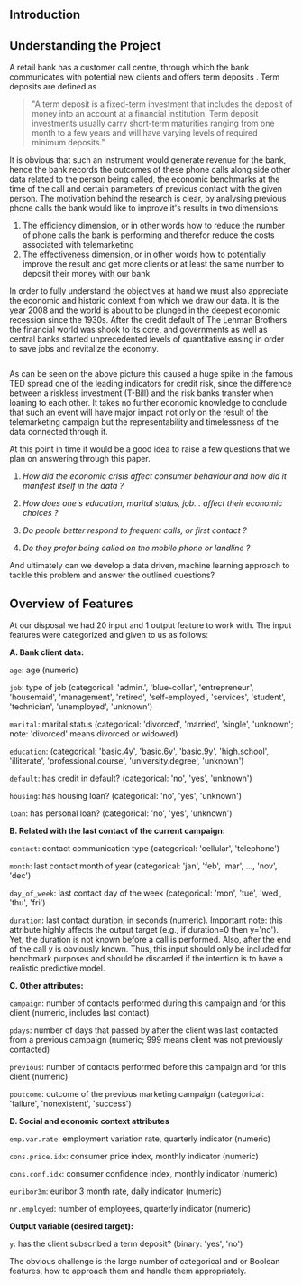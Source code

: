 ## Introduction

## Understanding the Project

A retail bank has a customer call centre, through which the bank communicates with potential new clients and offers term deposits . Term deposits are defined as 

> "A term deposit is a fixed-term investment that includes the deposit of money into an account at a financial institution. Term deposit investments usually carry short-term maturities ranging from one month to a few years and will have varying levels of required minimum deposits." 

It is obvious that such an instrument would generate revenue for the bank, hence the bank records the outcomes of these phone calls along side other data related to the person being called, the economic benchmarks at the time of the call and certain parameters of previous contact with the given person.
The motivation behind the research is clear, by analysing previous phone calls the bank would like to improve it's results in two dimensions:

1. The efficiency dimension, or in other words how to reduce the number of phone calls the bank is performing and therefor reduce the costs associated with telemarketing
2. The effectiveness dimension, or in other words how to potentially improve the result and get more clients or at least the same number to deposit their money with our bank

In order to fully understand the objectives at hand we must also appreciate the economic and historic context from which we draw our data. It is the year 2008 and the world is about to be plunged in the deepest economic recession since the 1930s. After the credit default of The Lehman Brothers the financial world was shook to its core, and governments as well as central banks started unprecedented levels of quantitative easing  in order to save jobs and revitalize the economy. 

![]()

As can be seen on the above picture this caused a huge spike in the famous TED spread one of the leading indicators for credit risk, since the difference between a riskless investment (T-Bill) and the risk banks transfer when loaning to each other. It takes no further economic knowledge to conclude that such an event will have major impact not only on the result of the telemarketing campaign but the representability and timelessness of the data connected through it.

At this point in time it would be a good idea to raise a few questions that we plan on answering through this paper.

1. *How did the economic crisis affect consumer behaviour and how did it manifest itself in the data ?*

2. *How does one's education, marital status, job... affect their economic choices ?*

3. *Do people better respond to frequent calls, or first contact ?*

4. *Do they prefer being called on the mobile phone or landline ?*

And ultimately can we develop a data driven, machine learning approach to tackle this problem and answer the outlined questions?

## Overview of Features

At our disposal we had 20 input and 1 output feature to work with. The input features were categorized and given to us as follows:


**A. Bank client data:**

`age`: age (numeric)

`job`: type of job (categorical: 'admin.', 'blue-collar', 'entrepreneur', 'housemaid', 'management',
'retired', 'self-employed', 'services', 'student', 'technician', 'unemployed', 'unknown')

`marital`: marital status (categorical: 'divorced', 'married', 'single', 'unknown'; note: 'divorced'
means divorced or widowed)

`education`: (categorical: 'basic.4y', 'basic.6y', 'basic.9y', 'high.school', 'illiterate',
'professional.course', 'university.degree', 'unknown')

`default`: has credit in default? (categorical: 'no', 'yes', 'unknown')

`housing`: has housing loan? (categorical: 'no', 'yes', 'unknown')

`loan`: has personal loan? (categorical: 'no', 'yes', 'unknown')

**B. Related with the last contact of the current campaign:**

`contact`: contact communication type (categorical: 'cellular', 'telephone')

`month`: last contact month of year (categorical: 'jan', 'feb', 'mar', ..., 'nov', 'dec')

`day_of_week`: last contact day of the week (categorical: 'mon', 'tue', 'wed', 'thu', 'fri')

`duration`: last contact duration, in seconds (numeric). Important note: this attribute highly
affects the output target (e.g., if duration=0 then y='no'). Yet, the duration is not known before a
call is performed. Also, after the end of the call y is obviously known. Thus, this input should only
be included for benchmark purposes and should be discarded if the intention is to have a
realistic predictive model.

**C. Other attributes:**


`campaign`: number of contacts performed during this campaign and for this client (numeric,
includes last contact)

`pdays`: number of days that passed by after the client was last contacted from a previous
campaign (numeric; 999 means client was not previously contacted)

`previous`: number of contacts performed before this campaign and for this client (numeric)

`poutcome`: outcome of the previous marketing campaign (categorical: 'failure', 'nonexistent',
'success')

**D. Social and economic context attributes**

`emp.var.rate`: employment variation rate, quarterly indicator (numeric)

`cons.price.idx`: consumer price index, monthly indicator (numeric)

`cons.conf.idx`: consumer confidence index, monthly indicator (numeric)

`euribor3m`: euribor 3 month rate, daily indicator (numeric)

`nr.employed`: number of employees, quarterly indicator (numeric)

**Output variable (desired target):**

`y`: has the client subscribed a term deposit? (binary: 'yes', 'no')

The obvious challenge is the large number of categorical and or Boolean features, how to approach them and handle them appropriately. 



 